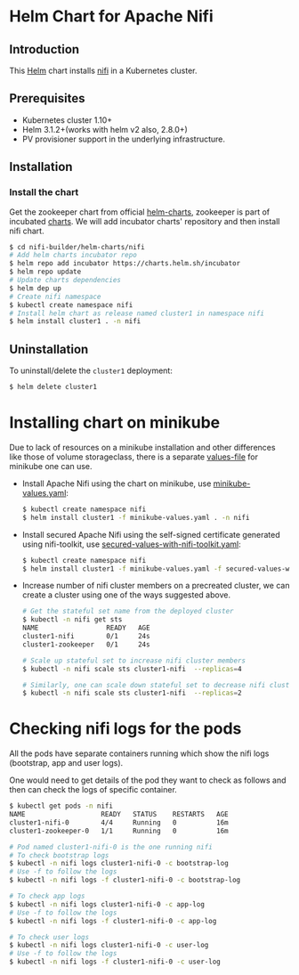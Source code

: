 # Helm Chart for Apache Nifi

## Introduction

This [Helm](https://github.com/kubernetes/helm) chart installs [nifi](https://nifi.apache.org/) in a Kubernetes cluster.

## Prerequisites

- Kubernetes cluster 1.10+
- Helm 3.1.2+(works with helm v2 also, 2.8.0+)
- PV provisioner support in the underlying infrastructure.


## Installation

### Install the chart

Get the zookeeper chart from official [helm-charts](https://github.com/helm/charts), zookeeper is part of incubated [charts](https://github.com/helm/charts/tree/master/incubator/zookeeper).
We will add incubator charts' repository and then install nifi chart.

```bash
$ cd nifi-builder/helm-charts/nifi
# Add helm charts incubator repo
$ helm repo add incubator https://charts.helm.sh/incubator
$ helm repo update
# Update charts dependencies
$ helm dep up
# Create nifi namespace
$ kubectl create namespace nifi
# Install helm chart as release named cluster1 in namespace nifi
$ helm install cluster1 . -n nifi
```

## Uninstallation

To uninstall/delete the `cluster1` deployment:

```bash
$ helm delete cluster1
```

# Installing chart on minikube

Due to lack of resources on a minikube installation and other differences like those of volume storageclass, there is a separate [values-file](./minikube-values.yaml) for minikube one can use.

- Install Apache Nifi using the chart on minikube, use [minikube-values.yaml](./minikube-values.yaml):

    ```bash
    $ kubectl create namespace nifi
    $ helm install cluster1 -f minikube-values.yaml . -n nifi
    ```
- Install secured Apache Nifi using the self-signed certificate generated using nifi-toolkit, use [secured-values-with-nifi-toolkit.yaml](./secured-values-with-nifi-toolkit.yaml):

    ```bash
    $ kubectl create namespace nifi
    $ helm install cluster1 -f minikube-values.yaml -f secured-values-with-nifi-toolkit.yaml . -n nifi
    ```

- Increase number of nifi cluster members on a precreated cluster, we can create a cluster using one of the ways suggested above.

    ```bash
    # Get the stateful set name from the deployed cluster
    $ kubectl -n nifi get sts
    NAME                 READY   AGE
    cluster1-nifi        0/1     24s
    cluster1-zookeeper   0/1     24s

    # Scale up stateful set to increase nifi cluster members
    $ kubectl -n nifi scale sts cluster1-nifi  --replicas=4

    # Similarly, one can scale down stateful set to decrease nifi cluster members
    $ kubectl -n nifi scale sts cluster1-nifi  --replicas=2
    ```

# Checking nifi logs for the pods

All the pods have separate containers running which show the nifi logs (bootstrap, app and user logs).

One would need to get details of the pod they want to check as follows and then can check the logs of specific container.

```bash
$ kubectl get pods -n nifi
NAME                   READY   STATUS    RESTARTS   AGE
cluster1-nifi-0        4/4     Running   0          16m
cluster1-zookeeper-0   1/1     Running   0          16m

# Pod named cluster1-nifi-0 is the one running nifi
# To check bootstrap logs
$ kubectl -n nifi logs cluster1-nifi-0 -c bootstrap-log
# Use -f to follow the logs
$ kubectl -n nifi logs -f cluster1-nifi-0 -c bootstrap-log

# To check app logs
$ kubectl -n nifi logs cluster1-nifi-0 -c app-log
# Use -f to follow the logs
$ kubectl -n nifi logs -f cluster1-nifi-0 -c app-log

# To check user logs
$ kubectl -n nifi logs cluster1-nifi-0 -c user-log
# Use -f to follow the logs
$ kubectl -n nifi logs -f cluster1-nifi-0 -c user-log
```
